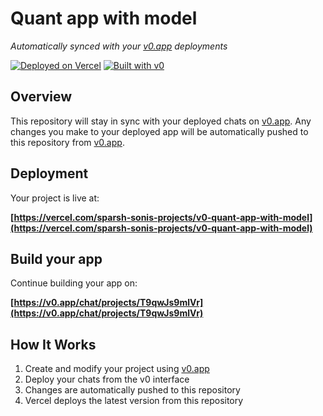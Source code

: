 # Quant app with model

*Automatically synced with your [v0.app](https://v0.app) deployments*

[![Deployed on Vercel](https://img.shields.io/badge/Deployed%20on-Vercel-black?style=for-the-badge&logo=vercel)](https://vercel.com/sparsh-sonis-projects/v0-quant-app-with-model)
[![Built with v0](https://img.shields.io/badge/Built%20with-v0.app-black?style=for-the-badge)](https://v0.app/chat/projects/T9qwJs9mlVr)

## Overview

This repository will stay in sync with your deployed chats on [v0.app](https://v0.app).
Any changes you make to your deployed app will be automatically pushed to this repository from [v0.app](https://v0.app).

## Deployment

Your project is live at:

**[https://vercel.com/sparsh-sonis-projects/v0-quant-app-with-model](https://vercel.com/sparsh-sonis-projects/v0-quant-app-with-model)**

## Build your app

Continue building your app on:

**[https://v0.app/chat/projects/T9qwJs9mlVr](https://v0.app/chat/projects/T9qwJs9mlVr)**

## How It Works

1. Create and modify your project using [v0.app](https://v0.app)
2. Deploy your chats from the v0 interface
3. Changes are automatically pushed to this repository
4. Vercel deploys the latest version from this repository